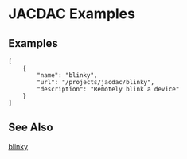 # JACDAC Examples

## Examples

```codecard
[
    {
        "name": "blinky",
        "url": "/projects/jacdac/blinky",
        "description": "Remotely blink a device"
    }
]
```

## See Also

[blinky](/projects/jacdac/blinky)